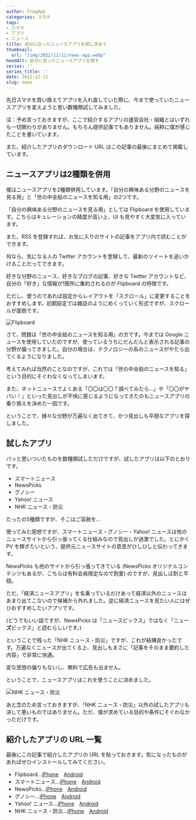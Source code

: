 ```yaml
---
author: FrogApp
categories: スマホ
tags:
- スマホ
- アプリ
- ニュース
title: 自分に合ったニュースアプリを探し求めて
thumbnail:
  url: "/img/2022/12/11/news-app.webp"
headAlt: 自分に合ったニュースアプリを探す
series: ''
series_title: ''
date: 2022-12-11
slug: news
---
```


先日スマホを買い換えてアプリを入れ直していた際に、今まで使っていたニュースアプリを変えようと思い数種類試してみました。

注：予め言っておきますが、ここで紹介するアプリの運営会社・組織とはいずれも一切関わりがありません。もちろん提供記事でもありません。純粋に僕が感じたことを書いています。

また、紹介したアプリのダウンロード URL はこの記事の最後にまとめて掲載しています。

## ニュースアプリは2種類を併用

僕はニュースアプリを2種類併用しています。「自分の興味ある分野のニュースを見る用」と「世の中全般のニュースを知る用」の2つです。

「自分の興味ある分野のニュースを見る用」としては Flipboard を使用しています。こちらはキュレーションの精度が高い上、UI も見やすく大変気に入っています。

また、RSS を登録すれば、お気に入りのサイトの記事をアプリ内で読むことができます。

何なら、気になる人の Twitter アカウントを登録して、最新のツイートを追いかけることだってできます。

好きな分野のニュース、好きなブログの記事、好きな Twitter アカウントなど、自分の「好き」な情報が1箇所に集約されるのが Flipboard の特徴です。

ただし、使うのであれば設定からレイアウトを「スクロール」に変更することをおすすめします。初期設定では雑誌のようにめくっていく形式ですが、スクロールが面倒です。

![Flipboard](/img/2022/12/11/flipboard.webp "Flipboard")

さて、問題は「世の中全般のニュースを知る用」の方です。今までは Google ニュースを使用していたのですが、使っているうちにだんだんと表示される記事の分野が偏ってきました。自分の場合は、テクノロジーの系のニュースがやたら出てくるようになりました。

考えてみれば当然のことなのですが、これでは「世の中全般のニュースを知る」という目的にそぐわなくなってしまいます。

また、ネットニュースでよくある「〇〇は〇〇？調べてみたら…」や「〇〇がヤバい！」といった見出しが不快に感じるようになってきたのもニュースアプリの乗り換えを決めた一因です。

ということで、様々な分野が万遍なく出てきて、かつ見出しも平穏なアプリを探しました。

## 試したアプリ

パッと思いついたものを数種類試しただけですが、試したアプリは以下のとおりです。

* スマートニュース
* NewsPicks
* グノシー
* Yahoo! ニュース
* NHK ニュース・防災

たったの5種類ですが、そこはご容赦を…

使ってみた感想ですが、スマートニュース・グノシー・Yahoo! ニュースは他のニュースサイトから引っ張ってくる仕組みなので見出しが過激でした。とにかく PV を稼ぎたいという、提供元ニュースサイトの意思がひしひしと伝わってきます。

NewsPicks も他のサイトから引っ張ってきている (NewsPicks オリジナルコンテンツもあるが、こちらは有料会員限定なので割愛) のですが、見出しは割と平穏。

ただ、「経済ニュースアプリ」を名乗っているだけあって経済以外のニュースはあまり出てこないので候補から外れました。逆に経済ニュースを見たい人にはぜひおすすめしたいアプリです。

(どうでもいい話ですが、NewsPicks は「ニュースピックス」ではなく「ニュー**ズ**ピックス」と読むらしいです。)

ということで残った「NHK ニュース・防災」ですが、これが結構良かったです。万遍なくニュースが出てくる上、見出しもまさに「記事をそのまま要約した内容」で非常に快適。

変な思想の偏りもないし、無料で広告も出ません。

ということで、ニュースアプリはこれを使うことに決めました。

![NHK ニュース・防災](/img/2022/12/11/nhk-news.webp "NHK ニュース・防災")

あと念のため言っておきますが、「NHK ニュース・防災」以外の試したアプリも決して悪いものではありません。ただ、僕が求めている目的や条件にそぐわなかっただけです。

## 紹介したアプリの URL 一覧

最後にこの記事で紹介したアプリの URL を貼っておきます。気になったものがあればぜひインストールしてみてください。

* Flipboard…<a href="https://apps.apple.com/jp/app/id358801284" target="_blank" rel="noopener noreferrer">iPhone</a>　<a href="https://play.google.com/store/apps/details?id=flipboard.app" target="_blank" rel="noopener noreferrer">Android</a>
* スマートニュース…<a href="https://apps.apple.com/jp/app/id579581125" target="_blank" rel="noopener noreferrer">iPhone</a>　<a href="https://play.google.com/store/apps/details?id=jp.gocro.smartnews.android" target="_blank" rel="noopener noreferrer">Android</a>
* NewsPicks…<a href="https://apps.apple.com/jp/app/id640956497" target="_blank" rel="noopener noreferrer">iPhone</a>　<a href="https://play.google.com/store/apps/details?id=com.newspicks" target="_blank" rel="noopener noreferrer">Android</a>
* グノシー…<a href="https://apps.apple.com/jp/app/id590384791" target="_blank" rel="noopener noreferrer">iPhone</a>　<a href="https://play.google.com/store/apps/details?id=com.gunosy.android" target="_blank" rel="noopener noreferrer">Android</a>
* Yahoo! ニュース…<a href="https://apps.apple.com/jp/app/id407906756" target="_blank" rel="noopener noreferrer">iPhone</a>　<a href="https://play.google.com/store/apps/details?id=jp.co.yahoo.android.news" target="_blank" rel="noopener noreferrer">Android</a>
* NHK ニュース・防災…<a href="https://apps.apple.com/jp/app/id1121104608" target="_blank" rel="noopener noreferrer">iPhone</a>　<a href="https://play.google.com/store/apps/details?id=jp.or.nhk.news" target="_blank" rel="noopener noreferrer">Android</a>
